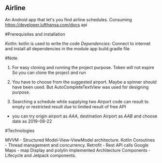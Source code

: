 ## Airline
An Android app that let's you find airline schedules. Consuming https://developer.lufthansa.com/docs api

#Prerequisites and installation

*Kotlin:* kotlin is used to write the code
*Dependencies:* Connect to internet and install all dependencies in the module app build.gradle file

#Note

1. For easy cloning and running the project purpose. Token will not expire
So you can  clone the project and run

2. You have to choose from the suggested airport. Maybe a spinner should have been used.
 But AutoCompleteTextView was used for designing purpose.


3. Searching a schedule while supplying two Airport code can result to empty or
 restricted result due to limited result of free API
- you can try origin airport as *AAA*, destination Airport as *AAB* and choose date as 2019-08-22

#Technologies

MVVM - Structured Model-View-ViewModel architecture.
Kotlin Coroutines - Thread management and concurrency.
Retrofit - Rest API calls
Google Maps - map Display and polylin implemented
Architecture Components - Lifecycle and Jetpack components.
